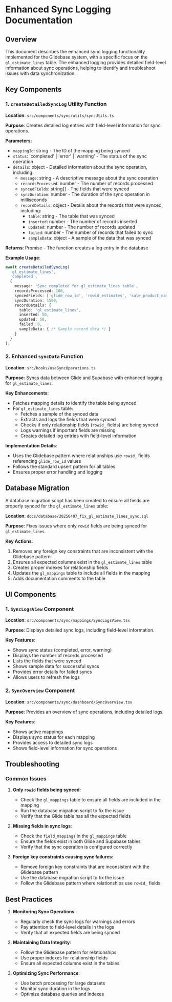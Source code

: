 # Enhanced Sync Logging Documentation

## Overview

This document describes the enhanced sync logging functionality implemented for the Glidebase system, with a specific focus on the `gl_estimate_lines` table. The enhanced logging provides detailed field-level information about sync operations, helping to identify and troubleshoot issues with data synchronization.

## Key Components

### 1. `createDetailedSyncLog` Utility Function

**Location**: `src/components/sync/utils/syncUtils.ts`

**Purpose**: Creates detailed log entries with field-level information for sync operations.

**Parameters**:
- `mappingId`: string - The ID of the mapping being synced
- `status`: 'completed' | 'error' | 'warning' - The status of the sync operation
- `details`: object - Detailed information about the sync operation, including:
  - `message`: string - A descriptive message about the sync operation
  - `recordsProcessed`: number - The number of records processed
  - `syncedFields`: string[] - The fields that were synced
  - `syncDuration`: number - The duration of the sync operation in milliseconds
  - `recordDetails`: object - Details about the records that were synced, including:
    - `table`: string - The table that was synced
    - `inserted`: number - The number of records inserted
    - `updated`: number - The number of records updated
    - `failed`: number - The number of records that failed to sync
    - `sampleData`: object - A sample of the data that was synced

**Returns**: Promise<void> - The function creates a log entry in the database

**Example Usage**:
```typescript
await createDetailedSyncLog(
  'gl_estimate_lines',
  'completed',
  {
    message: 'Sync completed for gl_estimate_lines table',
    recordsProcessed: 100,
    syncedFields: ['glide_row_id', 'rowid_estimates', 'sale_product_name', 'qty_sold'],
    syncDuration: 1500,
    recordDetails: {
      table: 'gl_estimate_lines',
      inserted: 50,
      updated: 50,
      failed: 0,
      sampleData: { /* Sample record data */ }
    }
  }
);
```

### 2. Enhanced `syncData` Function

**Location**: `src/hooks/useSyncOperations.ts`

**Purpose**: Syncs data between Glide and Supabase with enhanced logging for `gl_estimate_lines`.

**Key Enhancements**:
- Fetches mapping details to identify the table being synced
- For `gl_estimate_lines` table:
  - Fetches a sample of the synced data
  - Extracts and logs the fields that were synced
  - Checks if only relationship fields (`rowid_` fields) are being synced
  - Logs warnings if important fields are missing
  - Creates detailed log entries with field-level information

**Implementation Details**:
- Uses the Glidebase pattern where relationships use `rowid_` fields referencing `glide_row_id` values
- Follows the standard upsert pattern for all tables
- Ensures proper error handling and logging

## Database Migration

A database migration script has been created to ensure all fields are properly synced for the `gl_estimate_lines` table:

**Location**: `docs/database/20250407_fix_gl_estimate_lines_sync.sql`

**Purpose**: Fixes issues where only `rowid` fields are being synced for `gl_estimate_lines`.

**Key Actions**:
1. Removes any foreign key constraints that are inconsistent with the Glidebase pattern
2. Ensures all expected columns exist in the `gl_estimate_lines` table
3. Creates proper indexes for relationship fields
4. Updates the `gl_mappings` table to include all fields in the mapping
5. Adds documentation comments to the table

## UI Components

### 1. `SyncLogsView` Component

**Location**: `src/components/sync/mappings/SyncLogsView.tsx`

**Purpose**: Displays detailed sync logs, including field-level information.

**Key Features**:
- Shows sync status (completed, error, warning)
- Displays the number of records processed
- Lists the fields that were synced
- Shows sample data for successful syncs
- Provides error details for failed syncs
- Allows users to refresh the logs

### 2. `SyncOverview` Component

**Location**: `src/components/sync/dashboard/SyncOverview.tsx`

**Purpose**: Provides an overview of sync operations, including detailed logs.

**Key Features**:
- Shows active mappings
- Displays sync status for each mapping
- Provides access to detailed sync logs
- Shows field-level information for sync operations

## Troubleshooting

### Common Issues

1. **Only `rowid` fields being synced**:
   - Check the `gl_mappings` table to ensure all fields are included in the mapping
   - Run the database migration script to fix the issue
   - Verify that the Glide table has all the expected fields

2. **Missing fields in sync logs**:
   - Check the `field_mappings` in the `gl_mappings` table
   - Ensure the fields exist in both Glide and Supabase tables
   - Verify that the sync operation is configured correctly

3. **Foreign key constraints causing sync failures**:
   - Remove foreign key constraints that are inconsistent with the Glidebase pattern
   - Use the database migration script to fix the issue
   - Follow the Glidebase pattern where relationships use `rowid_` fields

## Best Practices

1. **Monitoring Sync Operations**:
   - Regularly check the sync logs for warnings and errors
   - Pay attention to field-level details in the logs
   - Verify that all expected fields are being synced

2. **Maintaining Data Integrity**:
   - Follow the Glidebase pattern for relationships
   - Use proper indexes for relationship fields
   - Ensure all expected columns exist in the tables

3. **Optimizing Sync Performance**:
   - Use batch processing for large datasets
   - Monitor sync duration in the logs
   - Optimize database queries and indexes
